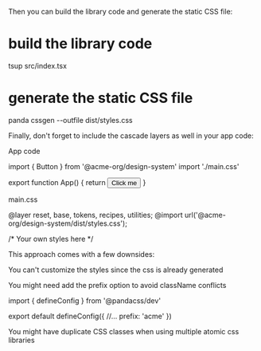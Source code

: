 Then you can build the library code and generate the static CSS file:

# build the library code
tsup src/index.tsx
 
# generate the static CSS file
panda cssgen --outfile dist/styles.css

Finally, don't forget to include the cascade layers as well in your app code:

App code

import { Button } from '@acme-org/design-system'
import './main.css'
 
export function App() {
  return <Button>Click me</Button>
}

main.css

@layer reset, base, tokens, recipes, utilities;
@import url('@acme-org/design-system/dist/styles.css');
 
/* Your own styles here */

This approach comes with a few downsides:

You can't customize the styles since the css is already generated

You might need add the prefix option to avoid className conflicts

import { defineConfig } from '@pandacss/dev'
 
export default defineConfig({
  //...
  prefix: 'acme'
})

You might have duplicate CSS classes when using multiple atomic css libraries
